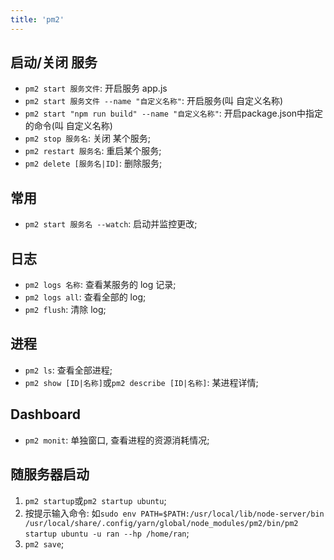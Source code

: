 ```yaml
---
title: 'pm2'
---
```


## 启动/关闭 服务
* `pm2 start 服务文件`: 开启服务 app.js
* `pm2 start 服务文件 --name "自定义名称"`: 开启服务(叫 自定义名称)
* `pm2 start "npm run build" --name "自定义名称"`: 开启package.json中指定的命令(叫 自定义名称)
* `pm2 stop 服务名`: 关闭 某个服务;
* `pm2 restart 服务名`: 重启某个服务;
* `pm2 delete [服务名|ID]`: 删除服务;


## 常用
* `pm2 start 服务名 --watch`: 启动并监控更改;


## 日志
* `pm2 logs 名称`: 查看某服务的 log 记录;
* `pm2 logs all`: 查看全部的 log;
* `pm2 flush`: 清除 log;


## 进程
* `pm2 ls`: 查看全部进程;
* `pm2 show [ID|名称]`或`pm2 describe [ID|名称]`: 某进程详情;

## Dashboard
* `pm2 monit`: 单独窗口, 查看进程的资源消耗情况;

## 随服务器启动
1. `pm2 startup`或`pm2 startup ubuntu`;
2. 按提示输入命令: 如`sudo env PATH=$PATH:/usr/local/lib/node-server/bin /usr/local/share/.config/yarn/global/node_modules/pm2/bin/pm2 startup ubuntu -u ran --hp /home/ran`;
3. `pm2 save`;
